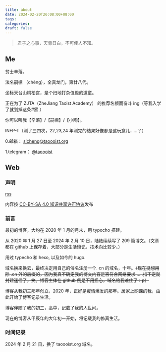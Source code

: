 ```yaml
---
title: about
date: 2024-02-20T20:08:00+08:00
tags: 
categories: 
draft: false
---
```

> 君子之心事，天青日白，不可使人不知。

## Me

贫士辛落。

法名嗣檙 （chéng），全真龙门，第廿八代。

坐标天台山桐柏宫，是个扫地打杂值殿的道童。

正在为了 ZJTA（ZheJiang Taoist Academy） 的推荐名额而奋斗 ing（等我入学了就划掉这条#雾 ）

你可以叫我【辛落】/【嗣檙】/【小陶】。

INFP-T（测了三四次，22,23,24 年测完的结果好像都是这玩意儿……？）

0.邮箱： [sicheng@taoooist.org](mailto:sicheng@taoooist.org)

1.telegram： [@taoooist](https://t.me/taoooist)

## Web

### 声明

[rss](/index.xml)

内容按 [CC-BY-SA 4.0 知识共享许可协议](https://creativecommons.org/licenses/by-sa/4.0/deed.zh)发布

### 前言
最初的博客，大约在 2020 年 1 月的月末，用 typocho 搭建。

从 2020 年 1 月 27 日至 2024 年 2 月 10 日，陆陆续续写了 209 篇博文。（文章都在 github 上保存着，大部分是生活琐记，技术向比较少。）

用过 typecho 和 hexo, 以及如今的 hugo.

域名换来换去，最终决定用自己的俗名注册一个. cn 的域名，十年。~~（现在挺想用除 .cn 外的后缀的，因为我真不确定我的博文内容是否符合网络要求……指不定就封建迷信了，笑。博客主体在 github 倒是不用担心，域名给我难住了：p）~~

博客从我初三那年创立，2020 年，正好是疫情爆发的那年。居家上网课的我，由此开始了博客记录生活。

博客伴随了我的初三，高中，记载了我的人世间。

现在的博客从甲辰年的大年初一开始，将记载我的修真生活。

### 时间记录

2024 年 2 月 21 日，换了 taoooist.org 域名。
